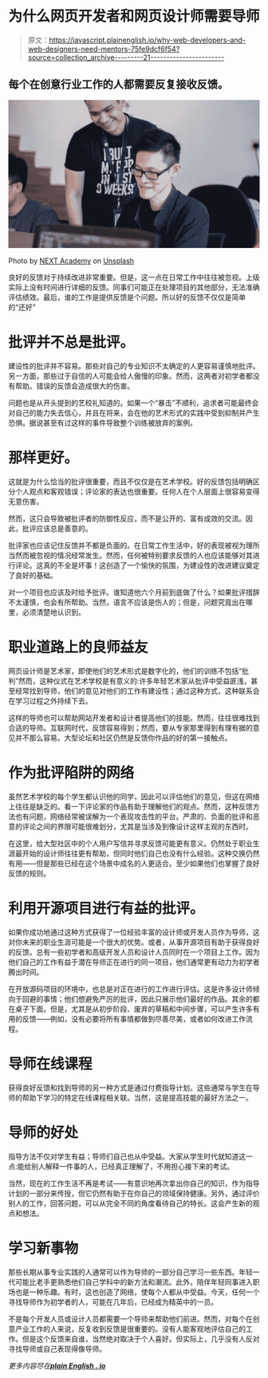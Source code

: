 # 为什么网页开发者和网页设计师需要导师

> 原文：<https://javascript.plainenglish.io/why-web-developers-and-web-designers-need-mentors-75fe9dcf6f54?source=collection_archive---------21----------------------->

## 每个在创意行业工作的人都需要反复接收反馈。

![](img/36b58b2bc4a644bb1fc2ee758efa91a5.png)

Photo by [NEXT Academy](https://unsplash.com/@next_academy?utm_source=medium&utm_medium=referral) on [Unsplash](https://unsplash.com?utm_source=medium&utm_medium=referral)

良好的反馈对于持续改进非常重要。但是，这一点在日常工作中往往被忽视。上级实际上没有时间进行详细的反馈。同事们可能正在处理项目的其他部分，无法准确评估绩效。最后，谁的工作是提供反馈是个问题。所以好的反馈不仅仅是简单的“还好”

# 批评并不总是批评。

建设性的批评并不容易。那些对自己的专业知识不太确定的人更容易谨慎地批评。另一方面，那些过于自信的人可能会给人傲慢的印象。然而，这两者对初学者都没有帮助。错误的反馈会造成很大的伤害。

问题也是从开头提到的艺校礼知道的。如果一个“暴击”不顺利，追求者可能最终会对自己的能力失去信心，并且在将来，会在他的艺术形式的实践中受到抑制并产生恐惧。据说甚至有过这样的事件导致整个训练被放弃的案例。

# **那样更好。**

这就是为什么恰当的批评很重要，而且不仅仅是在艺术学校。好的反馈包括明确区分个人观点和客观错误；评论家的表达也很重要。任何人在个人层面上很容易变得无意伤害。

然而，这只会导致被批评者的防御性反应，而不是公开的、富有成效的交流。因此，批评应该总是善意的。

批评家也应该记住反馈并不都是负面的。在日常工作生活中，好的表现被视为理所当然而被忽视的情况经常发生。然而，任何被特别要求反馈的人也应该能够对其进行评论。这真的不全是坏事！这创造了一个愉快的氛围，为建设性的改进建议奠定了良好的基础。

对一个项目也应该及时给予批评。谁知道他六个月前到底做了什么？如果批评措辞不太谨慎，也会有所帮助。当然，语言不应该是伤人的；但是，问题究竟出在哪里，必须清楚地认识到。

# **职业道路上的良师益友**

网页设计师是艺术家，即使他们的艺术形式是数字化的，他们的训练不包括“批判”然而，这种仪式在艺术学校是有意义的:许多年轻艺术家从批评中受益匪浅，甚至经常找到导师，他们的意见对他们的工作有建设性；通过这种方式，这种联系会在学习过程之外持续下去。

这样的导师也可以帮助网站开发者和设计者提高他们的技能。然而，往往很难找到合适的导师。互联网时代，反馈容易得到；然而，要从专家那里得到有理有据的意见并不那么容易。大型论坛和社区仍然是反馈你作品的好的第一接触点。

# **作为批评陷阱的网络**

虽然艺术学校的每个学生都认识他的同学，因此可以评估他们的意见，但这在网络上往往是缺乏的。看一下评论家的作品有助于理解他们的观点。然而，这种反馈方法也有问题，网络经常被误解为一个表现攻击性的平台。严肃的、负面的批评和恶意的评论之间的界限可能很难划分，尤其是当涉及到像设计这样主观的东西时。

在这里，给大型社区中的个人用户写信并寻求反馈可能更有意义。仍然处于职业生涯最开始的设计师往往更有帮助，但同时他们自己也没有什么经验。这种交换仍然有用——但是那些已经在这个场景中成名的人更适合。至少如果他们也掌握了良好反馈的规则。

# **利用开源项目进行有益的批评。**

如果你成功地通过这种方式获得了一位经验丰富的设计师或开发人员作为导师，这对你未来的职业生涯可能是一个很大的优势。或者，从事开源项目有助于获得良好的反馈。总有一些初学者和高级开发人员和设计人员同时在一个项目上工作。因为他们自己的工作有益于潜在导师正在进行的同一项目，他们通常更有动力为初学者腾出时间。

在开放源码项目的环境中，也总是对正在进行的工作进行评估。这是许多设计师倾向于回避的事情；他们想避免严厉的批评，因此只展示他们最好的作品。其余的都在桌子下面。但是，尤其是从初步阶段、废弃的草稿和中间步骤，可以产生许多有用的反馈——例如，没有必要将所有事情都做到尽善尽美，或者如何改进工作流程。

# **导师在线课程**

获得良好反馈和找到导师的另一种方式是通过付费指导计划。这些通常与学生在导师的帮助下学习的特定在线课程相关联。当然，这是提高技能的最好方法之一。

# **导师的好处**

指导方法不仅对学生有益；导师们自己也从中受益。大家从学生时代就知道这一点:能给别人解释一件事的人，已经真正理解了，不用担心接下来的考试。

当然，现在的工作生活不再是考试——有意识地再次拿出你自己的知识，作为指导计划的一部分来传授，但它仍然有助于在你自己的领域保持健康。另外，通过评价别人的工作，回答问题，可以从完全不同的角度看待自己的特长。这会产生新的观点和想法。

# **学习新事物**

那些长期从事专业实践的人通常可以作为导师的一部分自己学习一些东西。年轻一代可能比老手更熟悉他们自己学科中的新方法和潮流。此外，陪伴年轻同事进入职场也是一种乐趣。有时，这也创造了网络，使每个人都从中受益。今天，任何一个寻找导师作为初学者的人，可能在几年后，已经成为精英中的一员。

不是每个开发人员或设计人员都需要一个导师来帮助他们前进。然而，对每个在创意产业工作的人来说，反复收到反馈是很重要的。没有人能客观地评估自己的工作。但是这个反馈来自谁，当然绝对取决于个人喜好。但实际上，几乎没有人反对寻找导师或自己表现得像导师。

*更多内容尽在*[***plain English . io***](http://plainenglish.io/)